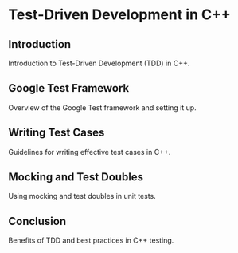 # Test-Driven Development in C++

## Introduction
Introduction to Test-Driven Development (TDD) in C++.

## Google Test Framework
Overview of the Google Test framework and setting it up.

## Writing Test Cases
Guidelines for writing effective test cases in C++.

## Mocking and Test Doubles
Using mocking and test doubles in unit tests.

## Conclusion
Benefits of TDD and best practices in C++ testing.
